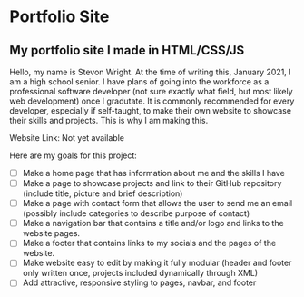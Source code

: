 # Portfolio Site

## My portfolio site I made in HTML/CSS/JS

Hello, my name is Stevon Wright. At the time of writing this, January 2021, I am a high school senior. I have plans of going into the workforce as a professional software developer (not sure exactly what field, but most likely web development) once I gradutate. It is commonly recommended for every developer, especially if self-taught, to make their own website to showcase their skills and projects. This is why I am making this.

Website Link: Not yet available

Here are my goals for this project:

- [ ] Make a home page that has information about me and the skills I have
- [ ] Make a page to showcase projects and link to their GitHub repository (include title, picture and brief description)
- [ ] Make a page with contact form that allows the user to send me an email (possibly include categories to describe purpose of contact)
- [ ] Make a navigation bar that contains a title and/or logo and links to the website pages.
- [ ] Make a footer that contains links to my socials and the pages of the website.
- [ ] Make website easy to edit by making it fully modular (header and footer only written once, projects included dynamically through XML)
- [ ] Add attractive, responsive styling to pages, navbar, and footer
